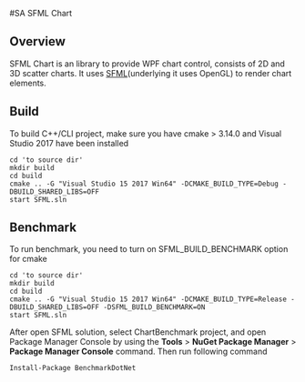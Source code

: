 #SA SFML Chart

## Overview
SFML Chart is an library to provide WPF chart control, consists of 2D and 3D scatter charts. 
It uses [SFML](https://www.sfml-dev.org/)(underlying it uses OpenGL) to render chart elements.

## Build
To build C++/CLI project, make sure you have cmake > 3.14.0 and Visual Studio 2017 have been installed
``` shell 
cd 'to source dir'  
mkdir build  
cd build  
cmake .. -G "Visual Studio 15 2017 Win64" -DCMAKE_BUILD_TYPE=Debug -DBUILD_SHARED_LIBS=OFF 
start SFML.sln 

```

## Benchmark

To run benchmark, you need to turn on SFML_BUILD_BENCHMARK option for cmake

```shell
cd 'to source dir'  
mkdir build  
cd build  
cmake .. -G "Visual Studio 15 2017 Win64" -DCMAKE_BUILD_TYPE=Release -DBUILD_SHARED_LIBS=OFF -DSFML_BUILD_BENCHMARK=ON  
start SFML.sln 
```
After open SFML solution, select ChartBenchmark project, and open Package Manager Console by using the **Tools** > **NuGet Package Manager** > **Package Manager Console** command. Then run following command
```shell
Install-Package BenchmarkDotNet
```